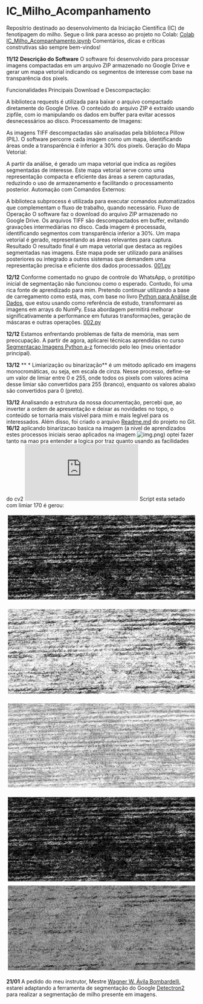 # IC_Milho_Acompanhamento
Repositrio destinado ao desenvolvimento da Iniciação Científica (IC) de fenotipagem do milho. Segue o link para acesso ao projeto no Colab:  [Colab IC_Milho_Acompanhamento.ipynb](https://colab.research.google.com/drive/1VyvdgFo0VYL7NHEjM6M1uZzDO8zSyl_9?usp=sharing) Comentários, dicas e críticas construtivas são sempre bem-vindos!

**11/12** **Descrição do Software**
O software foi desenvolvido para processar imagens compactadas em um arquivo ZIP armazenado no Google Drive e gerar um mapa vetorial indicando os segmentos de interesse com base na transparência dos pixels.

Funcionalidades Principais
Download e Descompactação:

A biblioteca requests é utilizada para baixar o arquivo compactado diretamente do Google Drive.
O conteúdo do arquivo ZIP é extraído usando zipfile, com io manipulando os dados em buffer para evitar acessos desnecessários ao disco.
Processamento de Imagens:

As imagens TIFF descompactadas são analisadas pela biblioteca Pillow (PIL).
O software percorre cada imagem como um mapa, identificando áreas onde a transparência é inferior a 30% dos pixels.
Geração do Mapa Vetorial:

A partir da análise, é gerado um mapa vetorial que indica as regiões segmentadas de interesse.
Este mapa vetorial serve como uma representação compacta e eficiente das áreas a serem capturadas, reduzindo o uso de armazenamento e facilitando o processamento posterior.
Automação com Comandos Externos:

A biblioteca subprocess é utilizada para executar comandos automatizados que complementam o fluxo de trabalho, quando necessário.
Fluxo de Operação
O software faz o download do arquivo ZIP armazenado no Google Drive.
Os arquivos TIFF são descompactados em buffer, evitando gravações intermediárias no disco.
Cada imagem é processada, identificando segmentos com transparência inferior a 30%.
Um mapa vetorial é gerado, representando as áreas relevantes para captura.
Resultado
O resultado final é um mapa vetorial que destaca as regiões segmentadas nas imagens. Este mapa pode ser utilizado para análises posteriores ou integrado a outros sistemas que demandem uma representação precisa e eficiente dos dados processados.
[001.py](https://github.com/AngeloDev-New/IC_Milho_Acompanhamento/blob/main/Scripts/001.py)

**12/12**
Conforme comentado no grupo de controle do WhatsApp, o protótipo inicial de segmentação não funcionou como o esperado. Contudo, foi uma rica fonte de aprendizado para mim. Pretendo continuar utilizando a base de carregamento como está, mas, com base no livro [Python para Análise de Dados](https://www.amazon.com.br/Python-Para-An%C3%A1lise-Dados-Tratamento/dp/8575226479/ref=sr_1_2?adgrpid=1141293730226964&dib=eyJ2IjoiMSJ9.UYPX3cU1vlR1g5ka256QBQFSnrYDxyHANJrJMX9Syr8pwzZOp0B8yEITq9VdYiiFJPoSckle3TnBiUbvNmT97BnvEmej5nt-4ZlmR5m-iGLmxmpH5kVKWaECiT93S7_6fws2uCMqGm6Zsd36qxiQ3JIJVlpsBs-WPU5rJ7zliOtnvn5iAKUZmZxG-VPf-mnC0n-XA6CG842poP7R5n0q6qgwfNRrEu8w1oFPMxvj1J1GoAgLI-3H8M6eeUP-RN443_Mlkb0Y6S00ldXXocMDqL61A2Cu8wudO_oBvJF_8GaWWp8LOEdc6ZC1I_fNBFsGem5vsF_IyZdZf_vwEPfK67HkMGS9f3LhuKKpurFe_PgUXd9H6dstCGTNXkIZy4BFnNBPDEE1IoqUiDxlooM4y-OjK445utdsb9AHwQupI377dIFanLdFb_QnbzOiOG-e.UXyuego9Sj3dOlkieXC62FCJj61sJtr77BD7x_qJ4sg&dib_tag=se&hvadid=71330944898389&hvbmt=be&hvdev=c&hvlocphy=184997&hvnetw=o&hvqmt=e&hvtargid=kwd-71331374786960%3Aloc-20&hydadcr=5714_11235317&keywords=python+para+an%C3%A1lise+de+dados+wes+mckinney&qid=1734019643&sr=8-2), que estou usando como referência de estudo, transformarei as imagens em arrays do NumPy. Essa abordagem permitirá melhorar significativamente a performance em futuras transformações, geração de máscaras e outras operações.
[002.py](https://github.com/AngeloDev-New/IC_Milho_Acompanhamento/blob/main/Scripts/002.py)

**12/12** Estamos enfrentando problemas de falta de memória, mas sem preocupação. A partir de agora, aplicarei técnicas aprendidas no curso [Segmentacao Imagens Python a-z](https://www.udemy.com/course/segmentacao-imagens-python-a-z/) fornecido pelo leo (meu orientador principal).

**13/12** ** * Limiarização ou binarização** é um método aplicado em imagens monocromáticas, ou seja, em escala de cinza. Nesse processo, define-se um valor de limiar entre 0 e 255, onde todos os pixels com valores acima desse limiar são convertidos para 255 (branco), enquanto os valores abaixo são convertidos para 0 (preto).

**13/12** Analisando a estrutura da nossa documentação, percebi que, ao inverter a ordem de apresentação e deixar as novidades no topo, o conteúdo se tornaria mais visível para mim e mais legível para os interessados. Além disso, foi criado o arquivo [Readme.md](https://github.com/AngeloDev-New/IC_Milho_Acompanhamento/tree/main#readme) do projeto no Git.
**16/12** aplicando binarizacao basica na imagem (a nivel de aprendizados estes processos iniciais serao aplicados na imagem ![img.png](https://raw.githubusercontent.com/AngeloDev-New/IC_Milho_Acompanhamento/refs/heads/main/img.png)) optei fazer tanto na mao pra entender a logica por traz quanto usando as facilidades do cv2 
![003.py](https://github.com/AngeloDev-New/IC_Milho_Acompanhamento/blob/main/Scripts/003.py)
Script esta setado com limiar 170 é gerou:

![THRESH_BINARY.png](https://raw.githubusercontent.com/AngeloDev-New/IC_Milho_Acompanhamento/refs/heads/main/imgs/THRESH_BINARY.png)

![THRESH_BINARY_INV.png](https://raw.githubusercontent.com/AngeloDev-New/IC_Milho_Acompanhamento/refs/heads/main/imgs/THRESH_BINARY_INV.png)

![THRESH_THRUNK.png](https://raw.githubusercontent.com/AngeloDev-New/IC_Milho_Acompanhamento/refs/heads/main/imgs/THRESH_TRUNC.png)

![THRESH_TOZERO.png](https://raw.githubusercontent.com/AngeloDev-New/IC_Milho_Acompanhamento/refs/heads/main/imgs/THRESH_TOZERO.png)
![THRESH_TOZERO_INV.png](https://raw.githubusercontent.com/AngeloDev-New/IC_Milho_Acompanhamento/refs/heads/main/imgs/THRESH_TOZERO_INV.png)

**21/01** A pedido do meu instrutor, Mestre [Wagner W. Ávila Bombardelli](https://www.linkedin.com/in/wagnilson/), estarei adaptando a ferramenta de segmentação do Google [Detectron2](https://github.com/facebookresearch/detectron2) para realizar a segmentação de milho presente em imagens.


